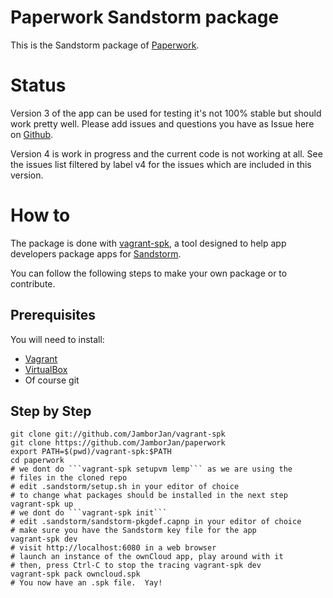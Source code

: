 # Paperwork Sandstorm package

This is the Sandstorm package of [Paperwork](http://paperwork.rocks/).

# Status

Version 3 of the app can be used for testing it's not 100% stable but should work pretty well. Please add issues and questions you have as Issue here on [Github](https://github.com/JamborJan/paperwork/issues).

Version 4 is work in progress and the current code is not working at all. See the issues list filtered by label v4 for the issues which are included in this version.

# How to

The package is done with [vagrant-spk](https://github.com/zarvox/vagrant-spk), a tool designed to help app developers package apps for [Sandstorm](https://sandstorm.io).

You can follow the following steps to make your own package or to contribute.

## Prerequisites

You will need to install:
- [Vagrant](https://www.vagrantup.com/)
- [VirtualBox](https://www.virtualbox.org/wiki/Downloads)
- Of course git

## Step by Step

    git clone git://github.com/JamborJan/vagrant-spk
    git clone https://github.com/JamborJan/paperwork
    export PATH=$(pwd)/vagrant-spk:$PATH
    cd paperwork
    # we dont do ```vagrant-spk setupvm lemp``` as we are using the
    # files in the cloned repo
    # edit .sandstorm/setup.sh in your editor of choice
    # to change what packages should be installed in the next step
    vagrant-spk up
    # we dont do ```vagrant-spk init``` 
    # edit .sandstorm/sandstorm-pkgdef.capnp in your editor of choice
    # make sure you have the Sandstorm key file for the app
    vagrant-spk dev
    # visit http://localhost:6080 in a web browser
    # launch an instance of the ownCloud app, play around with it
    # then, press Ctrl-C to stop the tracing vagrant-spk dev
    vagrant-spk pack owncloud.spk
    # You now have an .spk file.  Yay!
